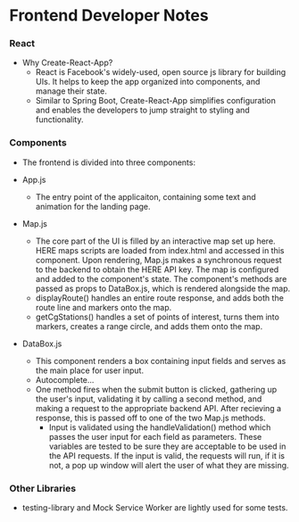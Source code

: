 # Frontend Developer Notes

### React
- Why Create-React-App?
  - React is Facebook's widely-used, open source js library for building UIs. It helps to keep the app organized into components, and manage their state.
  - Similar to Spring Boot, Create-React-App simplifies configuration and enables the developers to jump straight to styling and functionality.

### Components 
- The frontend is divided into three components:

- App.js
  - The entry point of the applicaiton, containing some text and animation for the landing page.
- Map.js
  - The core part of the UI is filled by an interactive map set up here. HERE maps scripts are loaded from index.html and accessed in this component. Upon rendering, Map.js makes a synchronous request to the backend to obtain the HERE API key. The map is configured and added to the component's state. The component's methods are passed as props to DataBox.js, which is rendered alongside the map.
  - displayRoute() handles an entire route response, and adds both the route line and markers onto the map.
  - getCgStations() handles a set of points of interest, turns them into markers, creates a range circle, and adds them onto the map.
- DataBox.js
  - This component renders a box containing input fields and serves as the main place for user input. 
  - Autocomplete...
  - One method fires when the submit button is clicked, gathering up the user's input, validating it by calling a second method, and making a request to the appropriate backend API. After recieving a response, this is passed off to one of the two Map.js methods.  
    - Input is validated using the handleValidation() method which passes the user input for each field as parameters. These variables are tested to be sure they are acceptable to be used in the API requests. If the input is valid, the requests will run, if it is not, a pop up window will alert the user of what they are missing. 

### Other Libraries
- testing-library and Mock Service Worker are lightly used for some tests.
